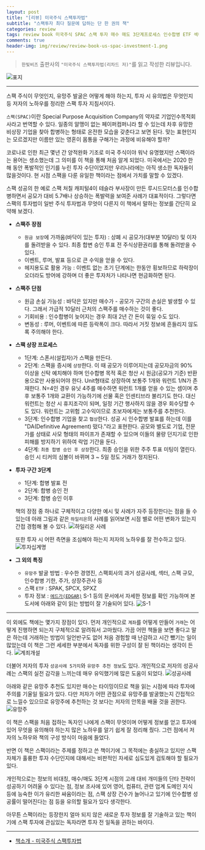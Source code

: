 ```yaml
---  
layout: post  
title: "[리뷰] 미국주식 스팩투자법"  
subtitle: "스팩투자 최다 질문에 답하는 단 한 권의 책"  
categories: review 
tags: review book 미국주식 SPAC 스팩 투자 매수 매도 3단계프로세스 인수합병 ETF 섹터 추천주       
comments: true  
header-img: img/review/review-book-us-spac-investment-1.png
---  
```

  
> `한빛비즈` 출판사의 `"미국주식 스팩투자법(리차드 저)"`를 읽고 작성한 리뷰입니다.  

![표지](https://telegeam.github.io/assets/img/review/review-book-us-spac-investment-1.png)  

---

스팩 주식이 무엇인지, 유망주 발굴은 어떻게 해야 하는지, 투자 시 유의법은 무엇인지 등 저자의 노하우를 정리한 스팩 투자 지침서이다.

`스팩(SPAC)`이란 Special Purpose Acquisition Company의 약자로 기업인수목적회사라고 번역할 수 있다. 일종의 알맹이 없는 페이퍼컴퍼니라 할 수 있는데 차후 유망한 비상장 기업을 찾아 합병하는 형태로 온전한 모습을 갖춘다고 보면 된다. 맞는 표현인지는 모르겠지만 이름만 있는 영혼이 몸통을 구해가는 과정에 비유해야 할까? 

코로나로 인한 최근 몇년 간 양적완화 기조로 미국 주식이야 워낙 유명했지만 스팩이라는 용어는 생소했는데 그 의미를 이 책을 통해 처음 알게 되었다. 미국에서는 2020 한 해 동안 폭발적인 인기를 누린 투자 수단이었지만 우리나라에는 아직 생소한 독자들이 많을것이다. 현 시점 스팩을 다룬 유일한 책이라는 점에서 가치를 말할 수 있겠다.

스팩 성공의 한 예로 스팩 처칠 캐피털4이 테슬라 부사장이 만든 루시드모터스를 인수합병하면서 공모가 대비 5.7배나 상승하는 폭발력을 보여준 사례가 대표적이다. 그렇다면 스팩의 투자법이 일반 주식 투자법과 무엇이 다른지 이 책에서 말하는 정보를 간단히 요약해 보겠다.

* __스팩주 장점__  
  + `원금 보장`에 가까움(바닥이 있는 투자) : 상폐 시 공모가(대부분 10달러) 및 이자를 돌려받을 수 있다. 최종 합변 승인 투표 전 주식상환권리를 통해 돌려받을 수 있다.
  + 이벤트, 루머, 발표 등으로 큰 수익을 얻을 수 있다.
  + 헤지용도로 활용 가능 : 이벤트 없는 초기 단계에는 한동안 횡보하므로 하락장이 오더라도 방어에 강하며 더 좋은 투자처가 나타나면 현금화하면 된다.

* __스팩주 단점__  
  + 원금 손실 가능성 : 바닥은 있지만 매수가 - 공모가 구간의 손실은 발생할 수 있다. 그래서 가급적 10달러 근처의 스팩주를 매수하는 것이 좋다.
  + 기회비용 : 인수합병이 늦어지는 경우 최대 2년 간 돈이 묶일 수도 있다.
  + 변동성 : 루머, 이벤트에 따른 등락폭이 크다. 따라서 거짓 정보에 흔들리지 않도록 주의해야 한다.

* __스팩 상장 프로세스__  
  + 1단계: 스폰서(설립자)가 스팩을 만든다. 
  + 2단계: 스팩을 증시에 `상장`한다. 이 때 공모가 이루어지는데 공모자금의 90% 이상을 신탁 예치해야 하며 인수합병 목적 혹은 청산 시 원금(공모가 기준) 반환용으로만 사용되어야 한다. Unit형태로 상장하여 보통주 1개와 워런트 1/N가 존재한다. N=4인 경우 유닛 4주를 매수하면 워런트 1개를 얻을 수 있는 셈이며 추후 보통주 1개와 교환이 가능하기에 선물 혹은 인센티브라 불리기도 한다. 대신 워런트는 청산 시 휴지조각이 되며, 일정 기간 행사하지 않을 경우 회수당할 수도 있다. 워런트는 고위험 고수익이므로 초보자에게는 보통주를 추천한다. 
  + 3단계: 인수합병 기업을 찾고 `협상`한다. 성공 시 인수합병 발표를 하는데 이를 "DA(Definitive Agreement) 떴다."라고 표현한다. 공모와 별도로 기업, 전문가를 상태로 사모 형태의 파이프가 존재할 수 있으며 이들의 물량 던지기로 인한 피해를 방지하기 위하여 락업 기간을 둔다.
  + 4단계: `최종 합병 승인 후 상장`한다. 최종 승인을 위한 주주 투표 미팅이 열린다. 승인 시 티커의 심볼이 바뀌며 3 ~ 5일 정도 거래가 정지된다. 

* __투자 구간 3단계__  
  + 1단계: 합병 발표 전  
  + 2단계: 합병 승인 전
  + 3단계: 합병 승인 이후

  책의 장점 중 하나로 구체적이고 다양한 예시 및 사례가 자주 등장한다는 점을 들 수 있는데 아래 그림과 같은 `하일리온`의 사례를 읽어보면 시점 별로 어떤 변화가 있는지 간접 경험해 볼 수 있다.
  ![하일리온 사례](https://telegeam.github.io/assets/img/review/review-book-us-spac-investment-7.png)  

  또한 투자 시 어떤 측면을 조심해야 하는지 저자의 노하우를 잘 전수하고 있다.
  ![투자십계명](https://telegeam.github.io/assets/img/review/review-book-us-spac-investment-6.png)  

* __그 외의 특징__  
  + `유망주` 발굴 방법 : 우수한 경영진, 스팩회사의 과거 성공사례, 섹터, 스팩 규모, 인수합병 기한, 주가, 상장주관사 등
  + 스팩 `ETF` : SPAK, SPCX, SPXZ
  + 투자 정보 : [`에드가(EDGAR)`](https://www.sec.gov/edgar.shtml) S-1 등의 문서에서 자세한 정보를 확인 가능하며 본 도서에 아래와 같이 읽는 방법이 잘 기술되어 있다.
    ![S-1](https://telegeam.github.io/assets/img/review/review-book-us-spac-investment-3.png)  

---

이 외에도 책에는 몇가지 장점이 있다. 먼저 개인적으로 `계좌`를 어떻게 만들어 `거래`는 어떻게 진행하면 되는지 구체적으로 알려줘서 고마웠다. 가끔 어떤 책들을 보면 좋다고 말은 하는데 거래하는 방법이 일언반구도 없어 처음 경험할 때 난감하고 시간 뺐기는 일이 많았는데 이 책은 그런 세세한 부분에서 독자를 위한 구성이 잘 된 책이라는 생각이 든다.
![계죄개설](https://telegeam.github.io/assets/img/review/review-book-us-spac-investment-2.png)  

더불어 저자의 투자 `성공사례 5가지`와 `유망주 추천 정보`도 있다. 개인적으로 저자의 성공사례는 스팩의 실전 감각을 느끼는데 매우 유익했기에 많은 도움이 되었다.
![성공사례](https://telegeam.github.io/assets/img/review/review-book-us-spac-investment-4.png)  

아래와 같은 유망주 추천도 있지만 매수는 타이밍이므로 책을 읽는 시점에 따라 투자에 주의를 기울일 필요가 있다. 다만 저자가 어떤 관점으로 유망주를 발굴했는지 간접적으로 느낄수 있으므로 유망주에 추천하는 것 보다는 저자의 안목을 배울 것을 권한다.
![유망주](https://telegeam.github.io/assets/img/review/review-book-us-spac-investment-5.png)  

이 책은 스팩을 처음 접하는 독자인 나에게 스팩이 무엇이며 어떻게 정보를 얻고 투자에 있어 무엇을 유의해야 하는지 많은 노하우를 알기 쉽게 잘 정리해 줬다. 그런 점에서 저자의 노하우와 책의 구성 방식이 마음에 들었다. 

반면 이 책은 스팩이라는 주제를 정하고 쓴 책이기에 그 목적에는 충실하고 있지만 스팩 자체가 훌륭한 투자 수단인지에 대해서는 비판적인 자세로 심도있게 검토해야 할 필요가 있다. 

개인적으로는 정보의 비대칭, 매수/매도 3단계 시점의 고래 대비 개미들의 단타 전략이 성공하기 어려울 수 있다는 점, 정보 조사에 있어 영어, 컴퓨터, 관련 업계 도메인 지식 등에 능숙한 이가 유리한 싸움이라는 점, 스팩 상장 건수가 늘어나고 있기에 인수합병 성공률이 떨어진다는 점 등을 유의할 필요가 있다 생각한다.

아무튼 스팩이라는 등장한지 얼마 되지 않은 새로운 투자 정보를 잘 기술하고 있는 책이기에 스팩 투자에 관심있는 독자라면 투자 전 일독을 권하는 바이다.

---

* [책소개 - 미국주식 스팩투자법](http://www.yes24.com/Product/Goods/102801738)


